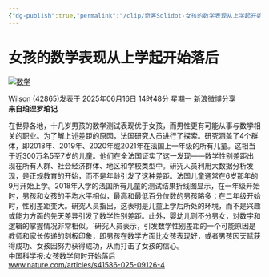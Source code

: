```yaml
---
{"dg-publish":true,"permalink":"/clip/奇客Solidot-女孩的数学表现从上学起开始落后/","title":"奇客Solidot 女孩的数学表现从上学起开始落后","created":"2025-06-25T14:18:44.309+08:00"}
---
```


# 女孩的数学表现从上学起开始落后

[![数学](https://icon.solidot.org/images/topics/topicmath.png?123)](https://www.solidot.org/search?tid=41 "数学")

[Wilson](https://www.solidot.org/~Wilson) (42865)发表于 2025年06月16日 14时48分 星期一 [新浪微博分享](https://service.weibo.com/share/share.php?url=//www.solidot.org/story?sid=81564&appkey=1370085986&title=%E5%A5%B3%E5%AD%A9%E7%9A%84%E6%95%B0%E5%AD%A6%E8%A1%A8%E7%8E%B0%E4%BB%8E%E4%B8%8A%E5%AD%A6%E8%B5%B7%E5%BC%80%E5%A7%8B%E8%90%BD%E5%90%8E "新浪微博分享")  
**来自珀涅罗珀记**

在世界各地，十几岁男孩的数学测试表现优于女孩，而男性更有可能从事与数学相关的职业。为了解上述差距的原因，法国研究人员进行了探索。研究涵盖了4个群体，即2018年、2019年、2020年或2021年在法国上一年级的所有儿童。这相当于近300万名5至7岁的儿童。他们在全法国证实了这一发现——数学性别差距出现在所有人群、社会经济群体、地区和学校类型中。研究人员利用大数据分析发现，是正规教育的开始，而不是年龄引发了这种差距。法国儿童通常在6岁那年的9月开始上学。2018年入学的法国所有儿童的测试结果折线图显示，在一年级开始时，男孩和女孩的平均水平相似，最高和最低百分位数的男孩略多；在二年级开始时，性别差距变大。研究人员指出，这表明是儿童上学后所处的环境，而不是兴趣或能力方面的先天差异引发了数学性别差距。此外，婴幼儿则不分男女，对数字和逻辑的掌握情况非常相似。\`研究人员表示，引发数学性别差距的一个可能原因是教师和家长传递的刻板印象，即男孩在数学方面比女孩表现好，或者男孩因天赋获得成功、女孩因努力获得成功，从而打击了女孩的信心。  
中国科学报:女孩数学何时开始落后  
www.nature.com/articles/s41586-025-09126-4